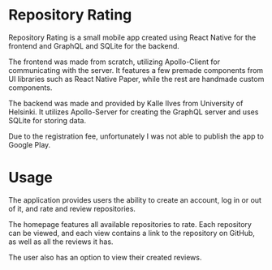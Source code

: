 # Repository Rating
Repository Rating is a small mobile app created using React Native for the frontend and GraphQL and SQLite for the backend. 

The frontend was made from scratch, utilizing Apollo-Client for communicating with the server. It features a few premade components from UI libraries such as React Native Paper, while the rest are handmade custom components. 

The backend was made and provided by Kalle Ilves from University of Helsinki. It utilizes Apollo-Server for creating the GraphQL server and uses SQLite for storing data.

Due to the registration fee, unfortunately I was not able to publish the app to Google Play.

# Usage
The application provides users the ability to create an account, log in or out of it, and rate and review repositories. 

The homepage features all available repositories to rate. Each repository can be viewed, and each view contains a link to the repository on GitHub, as well as all the reviews it has. 

The user also has an option to view their created reviews.
